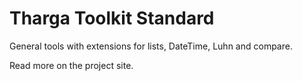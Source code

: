 # Tharga Toolkit Standard

General tools with extensions for lists, DateTime, Luhn and compare.

Read more on the project site.